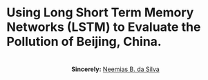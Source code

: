 # Using Long Short Term Memory Networks (LSTM) to Evaluate the Pollution of Beijing, China.


#

<p align="center"><b>Sincerely:</b> <a href="https://github.com/neemiasbsilva">Neemias B. da Silva</a></p>

#